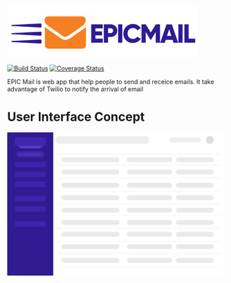 ![EPIC MAIL](images/logo.svg)

[![Build Status](https://travis-ci.org/djallas/epicmail.svg?branch=develop)](https://travis-ci.org/djallas/epicmail)
[![Coverage Status](https://coveralls.io/repos/github/djallas/epicmail/badge.svg?branch=develop)](https://coveralls.io/github/djallas/epicmail?branch=develop)

EPIC Mail is web app that help people to send and receice emails. It take advantage of Twilio to notify the arrival of email

# User Interface Concept

![EPIC MAIL](images/EPICMAILINBOX_UI.png "EPIC MAIL")
